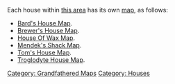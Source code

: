 Each house within [this area](:Category:_Houses.md "wikilink") has its
own [map](:Category:_Maps.md "wikilink"), as follows:

-   [Bard's House Map](Bard's_House_Map "wikilink").  
-   [Brewer's House Map](Brewer's_House_Map "wikilink").  
-   [House Of Wax Map](House_Of_Wax_Map "wikilink").  
-   [Mendek's Shack Map](Mendek's_Shack_Map "wikilink").  
-   [Tom's House Map](Tom's_House_Map "wikilink").  
-   [Troglodyte House Map](Troglodyte_House_Map "wikilink").  

[Category: Grandfathered Maps](Category:_Grandfathered_Maps "wikilink")
[Category: Houses](Category:_Houses "wikilink")
